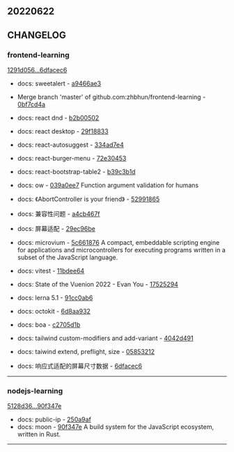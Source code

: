 ## 20220622

## CHANGELOG

### frontend-learning

[1291d056...6dfacec6](https://github.com/zhbhun/frontend-learning/compare/1291d056...6dfacec6)

* docs: sweetalert - [a9466ae3](https://github.com/zhbhun/frontend-learning/commit/a9466ae3a97ed0c40a0437760a681c56a5e024b3)
* Merge branch 'master' of github.com:zhbhun/frontend-learning - [0bf7cd4a](https://github.com/zhbhun/frontend-learning/commit/0bf7cd4a218b4b35f7892368405c5bf9e51d59ce)
* docs: react dnd - [b2b00502](https://github.com/zhbhun/frontend-learning/commit/b2b005028068c5b9ca48fdc09b9557d632b7e700)
* docs: react desktop - [29f18833](https://github.com/zhbhun/frontend-learning/commit/29f188333eb3fcfdca5127bdaf8a45055cddc75e)
* docs: react-autosuggest - [334ad7e4](https://github.com/zhbhun/frontend-learning/commit/334ad7e4f6cbf23c88b34f826887b54068e01eda)
* docs: react-burger-menu - [72e30453](https://github.com/zhbhun/frontend-learning/commit/72e30453014b95fed535d7cfcbb1fc816f0752b9)
* docs: react-bootstrap-table2 - [b39c3b1d](https://github.com/zhbhun/frontend-learning/commit/b39c3b1d0f8a7c2daca6fff9154b2fc1ea8a5072)
* docs: ow - [039a0ee7](https://github.com/zhbhun/frontend-learning/commit/039a0ee7c129c9d4cce12c8204bbadf95420527b)
    Function argument validation for humans
    

* docs: 《AbortController is your friend》 - [52991865](https://github.com/zhbhun/frontend-learning/commit/52991865fda16ed3638d8c06edc537fb48c22535)
* docs: 兼容性问题 - [a4cb467f](https://github.com/zhbhun/frontend-learning/commit/a4cb467fda3701fc21552011bed1f00757581106)
* docs: 屏幕适配 - [29ec96be](https://github.com/zhbhun/frontend-learning/commit/29ec96bea484d2abfd64c210cde1bb0ba6b09ad8)
* docs: microvium - [5c661876](https://github.com/zhbhun/frontend-learning/commit/5c66187620935a32f32a07334e97cc80a536b699)
    A compact, embeddable scripting engine for applications and microcontrollers for executing programs written in a subset of the JavaScript language.
    

* docs: vitest - [11bdee64](https://github.com/zhbhun/frontend-learning/commit/11bdee645ba38cdf22b4c89612e3fbad525ec624)
* docs: State of the Vuenion 2022 - Evan You - [17525294](https://github.com/zhbhun/frontend-learning/commit/175252948417b7c84802c1a33fd0e12b296e960c)
* docs: lerna 5.1 - [91cc0ab6](https://github.com/zhbhun/frontend-learning/commit/91cc0ab64b81d2f97230ff1a5d1567043c3fee2b)
* docs: octokit - [6d8aa932](https://github.com/zhbhun/frontend-learning/commit/6d8aa932795da389eb009d5ab0433ba19fe71213)
* docs: boa - [c2705d1b](https://github.com/zhbhun/frontend-learning/commit/c2705d1bb4bd29901ec35e68d385e24f032451df)
* docs: tailwind custom-modifiers and add-variant - [4042d491](https://github.com/zhbhun/frontend-learning/commit/4042d4917e285793e884cb7cf5244b299c603108)
* docs: taiwind extend, preflight, size - [05853212](https://github.com/zhbhun/frontend-learning/commit/05853212eb07160c42453645272d1270e832e38a)
* docs: 响应式适配的屏幕尺寸数据 - [6dfacec6](https://github.com/zhbhun/frontend-learning/commit/6dfacec629136f85e440ebb00794d978bbb617ed)

---

### nodejs-learning

[5128d36...90f347e](https://github.com/zhbhun/nodejs-learning/compare/5128d36...90f347e)

* docs: public-ip - [250a9af](https://github.com/zhbhun/nodejs-learning/commit/250a9afa3847ea9ebeac2c227f85b95864c421b7)
* docs: moon - [90f347e](https://github.com/zhbhun/nodejs-learning/commit/90f347e783e5c6a751cd935439358e3bbe35bf19)
    A build system for the JavaScript ecosystem, written in Rust.
    


---


